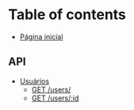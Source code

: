 # Table of contents

* [Página inicial](README.md)

## API

* [Usuários](api/usuarios/README.md)
  * [GET /users/](api/usuarios/get-users.md)
  * [GET /users/:id](api/usuarios/get-users-id.md)

